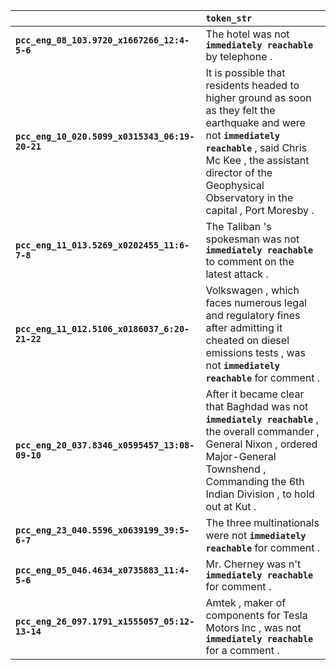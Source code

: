 |                                                | `token_str`                                                                                                                                                                                                                                      |
|:-----------------------------------------------|:-------------------------------------------------------------------------------------------------------------------------------------------------------------------------------------------------------------------------------------------------|
| **`pcc_eng_08_103.9720_x1667266_12:4-5-6`**    | The hotel was not __``immediately reachable``__ by telephone .                                                                                                                                                                                   |
| **`pcc_eng_10_020.5099_x0315343_06:19-20-21`** | It is possible that residents headed to higher ground as soon as they felt the earthquake and were not __``immediately reachable``__ , said Chris Mc Kee , the assistant director of the Geophysical Observatory in the capital , Port Moresby . |
| **`pcc_eng_11_013.5269_x0202455_11:6-7-8`**    | The Taliban 's spokesman was not __``immediately reachable``__ to comment on the latest attack .                                                                                                                                                 |
| **`pcc_eng_11_012.5106_x0186037_6:20-21-22`**  | Volkswagen , which faces numerous legal and regulatory fines after admitting it cheated on diesel emissions tests , was not __``immediately reachable``__ for comment .                                                                          |
| **`pcc_eng_20_037.8346_x0595457_13:08-09-10`** | After it became clear that Baghdad was not __``immediately reachable``__ , the overall commander , General Nixon , ordered Major-General Townshend , Commanding the 6th Indian Division , to hold out at Kut .                                   |
| **`pcc_eng_23_040.5596_x0639199_39:5-6-7`**    | The three multinationals were not __``immediately reachable``__ for comment .                                                                                                                                                                    |
| **`pcc_eng_05_046.4634_x0735883_11:4-5-6`**    | Mr. Cherney was n't __``immediately reachable``__ for comment .                                                                                                                                                                                  |
| **`pcc_eng_26_097.1791_x1555057_05:12-13-14`** | Amtek , maker of components for Tesla Motors Inc , was not __``immediately reachable``__ for a comment .                                                                                                                                         |